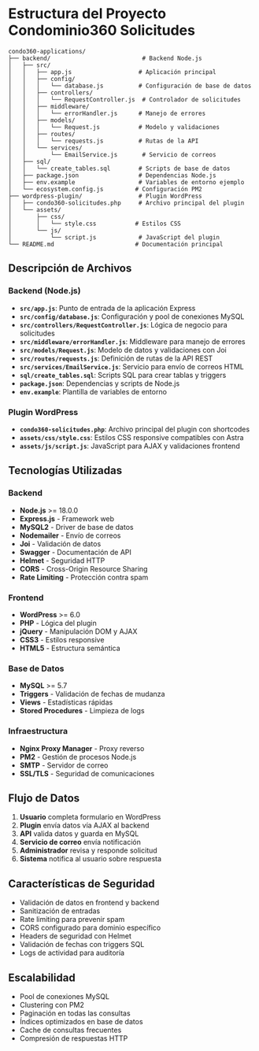 # Estructura del Proyecto Condominio360 Solicitudes

```
condo360-applications/
├── backend/                          # Backend Node.js
│   ├── src/
│   │   ├── app.js                   # Aplicación principal
│   │   ├── config/
│   │   │   └── database.js          # Configuración de base de datos
│   │   ├── controllers/
│   │   │   └── RequestController.js  # Controlador de solicitudes
│   │   ├── middleware/
│   │   │   └── errorHandler.js      # Manejo de errores
│   │   ├── models/
│   │   │   └── Request.js           # Modelo y validaciones
│   │   ├── routes/
│   │   │   └── requests.js          # Rutas de la API
│   │   └── services/
│   │       └── EmailService.js       # Servicio de correos
│   ├── sql/
│   │   └── create_tables.sql        # Scripts de base de datos
│   ├── package.json                 # Dependencias Node.js
│   ├── env.example                  # Variables de entorno ejemplo
│   └── ecosystem.config.js         # Configuración PM2
├── wordpress-plugin/                # Plugin WordPress
│   ├── condo360-solicitudes.php     # Archivo principal del plugin
│   └── assets/
│       ├── css/
│       │   └── style.css           # Estilos CSS
│       └── js/
│           └── script.js            # JavaScript del plugin
└── README.md                       # Documentación principal
```

## Descripción de Archivos

### Backend (Node.js)

- **`src/app.js`**: Punto de entrada de la aplicación Express
- **`src/config/database.js`**: Configuración y pool de conexiones MySQL
- **`src/controllers/RequestController.js`**: Lógica de negocio para solicitudes
- **`src/middleware/errorHandler.js`**: Middleware para manejo de errores
- **`src/models/Request.js`**: Modelo de datos y validaciones con Joi
- **`src/routes/requests.js`**: Definición de rutas de la API REST
- **`src/services/EmailService.js`**: Servicio para envío de correos HTML
- **`sql/create_tables.sql`**: Scripts SQL para crear tablas y triggers
- **`package.json`**: Dependencias y scripts de Node.js
- **`env.example`**: Plantilla de variables de entorno

### Plugin WordPress

- **`condo360-solicitudes.php`**: Archivo principal del plugin con shortcodes
- **`assets/css/style.css`**: Estilos CSS responsive compatibles con Astra
- **`assets/js/script.js`**: JavaScript para AJAX y validaciones frontend

## Tecnologías Utilizadas

### Backend
- **Node.js** >= 18.0.0
- **Express.js** - Framework web
- **MySQL2** - Driver de base de datos
- **Nodemailer** - Envío de correos
- **Joi** - Validación de datos
- **Swagger** - Documentación de API
- **Helmet** - Seguridad HTTP
- **CORS** - Cross-Origin Resource Sharing
- **Rate Limiting** - Protección contra spam

### Frontend
- **WordPress** >= 6.0
- **PHP** - Lógica del plugin
- **jQuery** - Manipulación DOM y AJAX
- **CSS3** - Estilos responsive
- **HTML5** - Estructura semántica

### Base de Datos
- **MySQL** >= 5.7
- **Triggers** - Validación de fechas de mudanza
- **Views** - Estadísticas rápidas
- **Stored Procedures** - Limpieza de logs

### Infraestructura
- **Nginx Proxy Manager** - Proxy reverso
- **PM2** - Gestión de procesos Node.js
- **SMTP** - Servidor de correo
- **SSL/TLS** - Seguridad de comunicaciones

## Flujo de Datos

1. **Usuario** completa formulario en WordPress
2. **Plugin** envía datos vía AJAX al backend
3. **API** valida datos y guarda en MySQL
4. **Servicio de correo** envía notificación
5. **Administrador** revisa y responde solicitud
6. **Sistema** notifica al usuario sobre respuesta

## Características de Seguridad

- Validación de datos en frontend y backend
- Sanitización de entradas
- Rate limiting para prevenir spam
- CORS configurado para dominio específico
- Headers de seguridad con Helmet
- Validación de fechas con triggers SQL
- Logs de actividad para auditoría

## Escalabilidad

- Pool de conexiones MySQL
- Clustering con PM2
- Paginación en todas las consultas
- Índices optimizados en base de datos
- Cache de consultas frecuentes
- Compresión de respuestas HTTP
